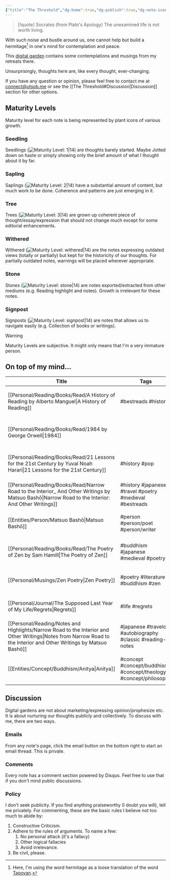 ```yaml
---
{"title":"The Threshold","dg-home":true,"dg-publish":true,"dg-note-icon":"signpost","created":"2023-01-02T21:30:15+06:00","updated":"2023-02-22T17:08:51+06:00","dg-metatags":{"description":"Utsob's Digital Garden","og:description":"Utsob's Digital Garden"},"permalink":"/the-threshold/","metatags":{"description":"Utsob's Digital Garden","og:description":"Utsob's Digital Garden"},"tags":["gardenEntry"],"dgPassFrontmatter":true,"noteIcon":"signpost"}
---
```


> [!quote] Socrates (from Plato's Apology)
> The unexamined life is not worth living.

With such noise and bustle around us, one cannot help but build a hermitage[^1] in one's mind for contemplation and peace.

This [digital garden](https://cagrimmett.com/notes/2020/11/08/what-are-digital-gardens/) contains some contemplations and musings from my retreats there.

Unsurprisingly, thoughts here are, like every thought, ever-changing.

If you have any question or opinion, please feel free to contact me at [connect@utsob.me](mailto:connect@utsob.me) or see the [[The Threshold#Discussion\|Discussion]] section for other options.

## Maturity Levels
Maturity level for each note is being represented by plant icons of various growth.

### Seedling
Seedlings (![Maturity Level: 1|14](https://hermitage.utsob.me/img/tree-1.svg)) are thoughts barely started. Maybe Jotted down on haste or simply showing only the brief amount of what I thought about it by far.

### Sapling
Saplings (![Maturity Level: 2|14](https://hermitage.utsob.me/img/tree-2.svg)) have a substantial amount of content, but much work to be done. Coherence and patterns are just emerging in it.

### Tree
Trees (![Maturity Level: 3|14](https://hermitage.utsob.me/img/tree-3.svg)) are grown up coherent piece of thought/essay/expression that should not change much except for some editorial enhancements.

### Withered
Withered (![Maturity Level: withered|14](https://hermitage.utsob.me/img/withered.svg)) are the notes expressing outdated views (totally or partially) but kept for the historicity of our thoughts. For partially outdated notes, warnings will be placed wherever appropriate.

### Stone
Stones (![Maturity Level: stone|14](https://hermitage.utsob.me/img/stone.svg)) are notes exported/extracted from other mediums (e.g. Reading highlight and notes). Growth is irrelevant for these notes.

### Signpost
Signposts (![Maturity Level: signpost|14](https://hermitage.utsob.me/img/signpost.svg)) are notes that allows us to navigate easily (e.g. Collection of books or writings).

> [!Warning] 
> Maturity Levels are subjective. It might only means that I'm a very immature person.


## On top of my mind…
| Title                                                                                                                                                                  | Tags                                                             | Updated                                                   | Created                                                   |
| ---------------------------------------------------------------------------------------------------------------------------------------------------------------------- | ---------------------------------------------------------------- | --------------------------------------------------------- | --------------------------------------------------------- |
| [[Personal/Reading/Books/Read/A History of Reading by Alberto Manguel\|A History of Reading]]                                                                       | #bestreads #history                                              | <center><small>Mar 17, 2023<hr/>02:58 PM</small></center> | <center><small>Dec 30, 2020<hr/>12:00 AM</small></center> |
| [[Personal/Reading/Books/Read/1984 by George Orwell\|1984]]                                                                                                         |                                                                  | <center><small>Mar 17, 2023<hr/>02:44 PM</small></center> | <center><small>Nov 29, 2015<hr/>12:00 AM</small></center> |
| [[Personal/Reading/Books/Read/21 Lessons for the 21st Century by Yuval Noah Harari\|21 Lessons for the 21st Century]]                                               | #history #pop                                                    | <center><small>Mar 17, 2023<hr/>02:43 PM</small></center> | <center><small>Oct 27, 2018<hr/>12:00 AM</small></center> |
| [[Personal/Reading/Books/Read/Narrow Road to the Interior_ And Other Writings by Matsuo Bashō\|Narrow Road to the Interior: And Other Writings]]                    | #history #japanese #travel #poetry #medieval #bestreads          | <center><small>Mar 15, 2023<hr/>11:47 PM</small></center> | <center><small>Jun 25, 2021<hr/>12:00 AM</small></center> |
| [[Entities/Person/Matsuo Bashō\|Matsuo Bashō]]                                                                                                                      | #person #person/poet #person/writer                              | <center><small>Mar 15, 2023<hr/>11:15 PM</small></center> | <center><small>Mar 15, 2023<hr/>10:42 PM</small></center> |
| [[Personal/Reading/Books/Read/The Poetry of Zen by Sam Hamill\|The Poetry of Zen]]                                                                                  | #buddhism #japanese #medieval #poetry                            | <center><small>Mar 15, 2023<hr/>11:13 PM</small></center> | <center><small>Jun 27, 2021<hr/>12:00 AM</small></center> |
| [[Personal/Musings/Zen Poetry\|Zen Poetry]]                                                                                                                         | #poetry #literature #buddhism #zen                               | <center><small>Mar 15, 2023<hr/>11:12 PM</small></center> | <center><small>Sep 02, 2021<hr/>04:50 PM</small></center> |
| [[Personal/Journal/The Supposed Last Year of My Life/Regrets\|Regrets]]                                                                                             | #life #regrets                                                   | <center><small>Mar 15, 2023<hr/>11:10 PM</small></center> | <center><small>Mar 09, 2023<hr/>10:42 PM</small></center> |
| [[Personal/Reading/Notes and Highlights/Narrow Road to the Interior and Other Writings\|Notes from Narrow Road to the Interior and Other Writings by Matsuo Bashō]] | #japanese #travelog #autobiography #classic #reading-notes       | <center><small>Mar 15, 2023<hr/>10:39 PM</small></center> | <center><small>Jun 26, 2021<hr/>12:28 PM</small></center> |
| [[Entities/Concept/Buddhism/Anitya\|Anitya]]                                                                                                                        | #concept #concept/buddhism #concept/theology #concept/philosophy | <center><small>Mar 09, 2023<hr/>01:09 AM</small></center> | <center><small>Feb 27, 2023<hr/>11:59 AM</small></center> |

## Discussion
Digital gardens are not about marketing/expressing opinion/prophesize etc. It is about nurturing our thoughts publicly and collectively. To discuss with me, there are two ways.

### Emails
From any note's page, click the email button on the bottom right to start an email thread. This is private.

### Comments
Every note has a comment section powered by Disqus. Feel free to use that if you don't mind public discussions.

### Policy
I don't seek publicity. If you find anything praiseworthy (I doubt you will), tell me privately. For commenting, these are the basic rules I believe not too much to abide by:
1. Constructive Criticism.
2. Adhere to the rules of arguments. To name a few:
    1. No personal attack (it's a fallacy)
    2. Other logical fallacies
    3. Avoid irrelevance.
3. Be civil, please.

[^1]: Here, I'm using the word hermitage as a loose translation of the word [Tapovan](https://en.wikipedia.org/wiki/Tapovan).